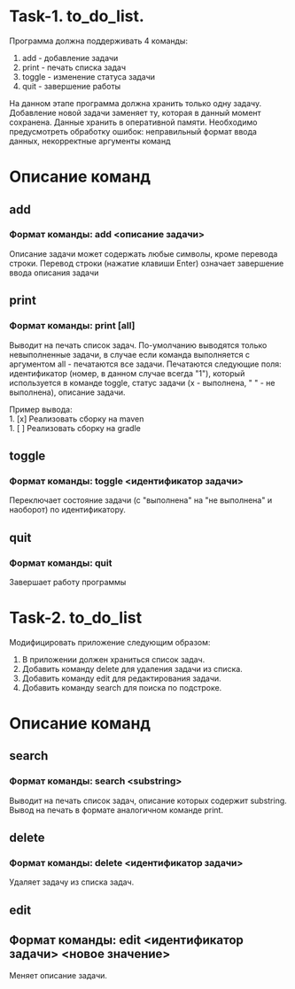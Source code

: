 # Task-1. to_do_list.
Программа должна поддерживать 4 команды:
1) add - добавление задачи
2) print - печать списка задач
3) toggle - изменение статуса задачи
4) quit - завершение работы

На данном этапе программа должна хранить только одну задачу. 
Добавление новой задачи заменяет ту, которая в данный момент сохранена. 
Данные хранить в оперативной памяти. 
Необходимо предусмотреть обработку ошибок: неправильный формат ввода данных, некорректные аргументы команд

# Описание команд

## add
### Формат команды: add <описание задачи>

Описание задачи может содержать любые символы, кроме перевода строки. Перевод строки (нажатие клавиши Enter) означает завершение ввода описания задачи

## print
### Формат команды: print [all]

Выводит на печать список задач. По-умолчанию выводятся только невыполненные задачи, в случае если команда выполняется с аргументом all - печатаются все задачи. Печатаются следующие поля: идентификатор (номер, в данном случае всегда "1"), который используется в команде toggle, статус задачи (x - выполнена, " " - не выполнена), описание задачи.

Пример вывода: </br>
1\. [x] Реализовать сборку на maven </br>
1\. [ ] Реализовать сборку на gradle

## toggle
### Формат команды: toggle <идентификатор задачи>

Переключает состояние задачи (с "выполнена" на "не выполнена" и наоборот) по идентификатору. 

## quit
### Формат команды: quit

Завершает работу программы

# Task-2. to_do_list

Модифицировать приложение следующим образом:
1) В приложении должен храниться список задач.
2) Добавить команду delete для удаления задачи из списка.
3) Добавить команду edit для редактирования задачи.
4) Добавить команду search для поиска по подстроке.

# Описание команд

## search
### Формат команды: search \<substring>

Выводит на печать список задач, описание которых содержит substring. Вывод на печать в формате аналогичном команде print.

## delete
### Формат команды: delete <идентификатор задачи>

Удаляет задачу из списка задач.

## edit
## Формат команды: edit <идентификатор задачи> <новое значение>

Меняет описание задачи. 
